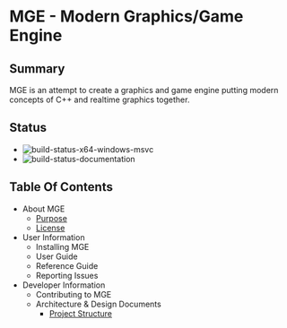 # MGE - Modern Graphics/Game Engine

## Summary

MGE is an attempt to create a graphics and game engine putting modern concepts of C++ and realtime graphics together. 

## Status

* ![build-status-x64-windows-msvc](https://github.com/mge-engine/mge/actions/workflows/github-action-build-x64-windows.yml/badge.svg)
* ![build-status-documentation](https://github.com/mge-engine/mge/actions/workflows/github-action-build-documentation.yml/badge.svg)

## Table Of Contents

* About MGE
  * [Purpose](doc/Purpose.md)
  * [License](LICENSE.md)
* User Information
  * Installing MGE
  * User Guide
  * Reference Guide
  * Reporting Issues
* Developer Information
  * Contributing to MGE
  * Architecture & Design Documents
    * [Project Structure](doc/design/ProjectStructure.md)
